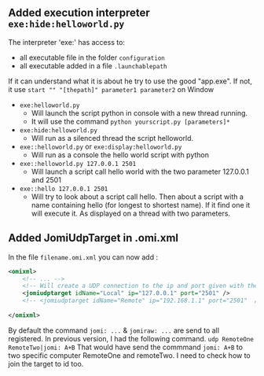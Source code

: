 ## Added execution interpreter `exe:hide:helloworld.py`

The interpreter 'exe:' has access to:
- all executable file in the folder `configuration`
- all executable added in a file `.launchablepath`

If it can understand what it is about he try to use the good "app.exe".
If not, it use `start "" "[thepath]" parameter1 parameter2`  on Window


- `exe:helloworld.py`
  - Will launch the script python in console with a new thread running.
  - It will use the command `python yourscript.py [parameters]*`
- `exe:hide:helloworld.py`
  - Will run as a silenced thread the script helloworld.
- `exe::helloworld.py` or `exe:display:helloworld.py`
  - Will run as a console the hello world script with python
- `exe::helloworld.py 127.0.0.1 2501`
  - Will launch a script call hello world with the two parameter 127.0.0.1 and 2501
- `exe::hello 127.0.0.1 2501`
  - Will try to look about a script call hello. Then about a script with a name containing hello (for longest to shortest name). If it find one it will execute it. As displayed on a thread with two parameters. 
  
  
## Added JomiUdpTarget in .omi.xml

In the file `filename.omi.xml` you can now add :
``` xml
<omixml>
    <!-- ... -->
    <!-- Will create a UDP connection to the ip and port given with the alias name "Local" -->
    <jomiudptarget idName="Local" ip="127.0.0.1" port="2501" />
	<!-- <jomiudptarget idName="Remote" ip="192.168.1.1" port="2501"  /> -->
	 
</omixml>
```	

By default the command `jomi: ...` & `jomiraw: ...` are send to all registered.
In previous version, I had the following command.
`udp RemoteOne RemoteTwo|jomi: A+B`
That would have send the commmand `jomi: A+B` to two specific computer RemoteOne and remoteTwo.
 I need to check how to join the target to id too.
